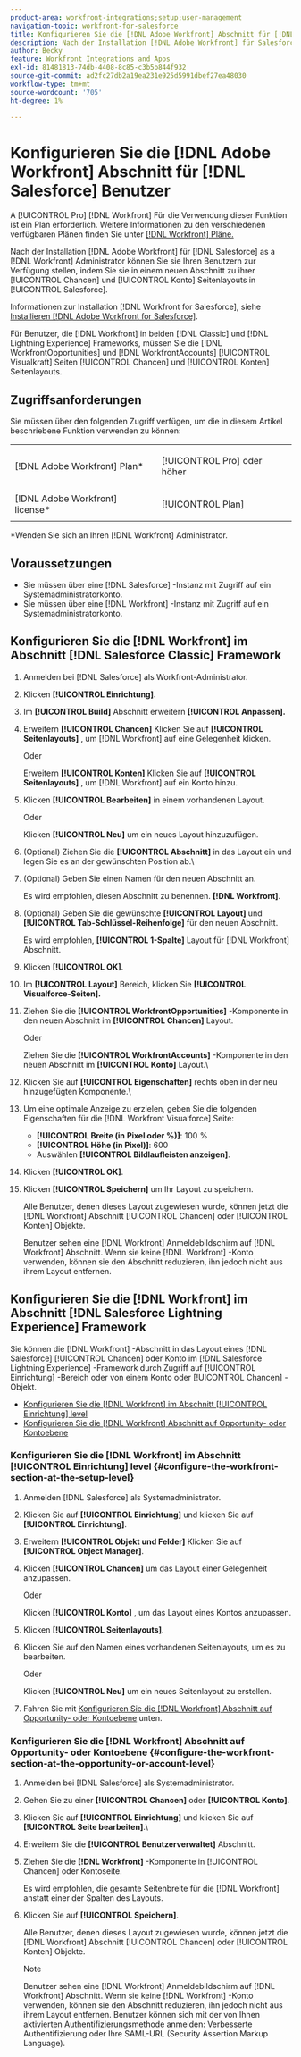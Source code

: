 ```yaml
---
product-area: workfront-integrations;setup;user-management
navigation-topic: workfront-for-salesforce
title: Konfigurieren Sie die [!DNL Adobe Workfront] Abschnitt für [!DNL Salesforce] Benutzer
description: Nach der Installation [!DNL Adobe Workfront] für Salesforce als [!DNL Workfront] Administrator können Sie sie Ihren Benutzern zur Verfügung stellen, indem Sie sie in einem neuen Abschnitt zu ihren Opportunity- und Account-Seitenlayouts in Salesforce hinzufügen.
author: Becky
feature: Workfront Integrations and Apps
exl-id: 81481813-74db-4408-8c85-c3b5b844f932
source-git-commit: ad2fc27db2a19ea231e925d5991dbef27ea48030
workflow-type: tm+mt
source-wordcount: '705'
ht-degree: 1%

---
```


# Konfigurieren Sie die [!DNL Adobe Workfront] Abschnitt für [!DNL Salesforce] Benutzer

A [!UICONTROL Pro] [!DNL Workfront] Für die Verwendung dieser Funktion ist ein Plan erforderlich. Weitere Informationen zu den verschiedenen verfügbaren Plänen finden Sie unter [[!DNL Workfront] Pläne.](https://www.workfront.com/plans)

Nach der Installation [!DNL Adobe Workfront] für [!DNL Salesforce] as a [!DNL Workfront] Administrator können Sie sie Ihren Benutzern zur Verfügung stellen, indem Sie sie in einem neuen Abschnitt zu ihrer [!UICONTROL Chancen] und [!UICONTROL Konto]
Seitenlayouts in [!UICONTROL Salesforce].

Informationen zur Installation [!DNL Workfront for Salesforce], siehe [Installieren [!DNL Adobe Workfront for Salesforce]](../../workfront-integrations-and-apps/using-workfront-with-salesforce/install-workfront-for-salesforce.md).

Für Benutzer, die [!DNL Workfront] in beiden [!DNL Classic] und [!DNL Lightning Experience] Frameworks, müssen Sie die [!DNL WorkfrontOpportunities] und [!DNL WorkfrontAccounts] [!UICONTROL Visualkraft] Seiten [!UICONTROL Chancen] und [!UICONTROL Konten] Seitenlayouts.

## Zugriffsanforderungen

Sie müssen über den folgenden Zugriff verfügen, um die in diesem Artikel beschriebene Funktion verwenden zu können:

<table style="table-layout:auto"> 
 <col> 
 <col> 
 <tbody> 
  <tr> 
   <td role="rowheader">[!DNL Adobe Workfront] Plan*</td> 
   <td> <p>[!UICONTROL Pro] oder höher</p> </td> 
  </tr> 
  <tr> 
   <td role="rowheader">[!DNL Adobe Workfront] license*</td> 
   <td> <p>[!UICONTROL Plan]</p> </td> 
  </tr> 
 </tbody> 
</table>

&#42;Wenden Sie sich an Ihren [!DNL Workfront] Administrator.

## Voraussetzungen

* Sie müssen über eine [!DNL Salesforce] -Instanz mit Zugriff auf ein Systemadministratorkonto.
* Sie müssen über eine [!DNL Workfront] -Instanz mit Zugriff auf ein Systemadministratorkonto.

## Konfigurieren Sie die [!DNL Workfront] im Abschnitt [!DNL Salesforce Classic] Framework

1. Anmelden bei [!DNL Salesforce] als Workfront-Administrator.
1. Klicken **[!UICONTROL Einrichtung].**
1. Im **[!UICONTROL Build]** Abschnitt erweitern **[!UICONTROL Anpassen].**

1. Erweitern **[!UICONTROL Chancen]** Klicken Sie auf **[!UICONTROL Seitenlayouts]** , um [!DNL Workfront] auf eine Gelegenheit klicken.

   Oder

   Erweitern **[!UICONTROL Konten]** Klicken Sie auf **[!UICONTROL Seitenlayouts]** , um [!DNL Workfront] auf ein Konto hinzu.

1. Klicken **[!UICONTROL Bearbeiten]** in einem vorhandenen Layout.

   Oder

   Klicken **[!UICONTROL Neu]** um ein neues Layout hinzuzufügen.

1. (Optional) Ziehen Sie die **[!UICONTROL Abschnitt]** in das Layout ein und legen Sie es an der gewünschten Position ab.\

1. (Optional) Geben Sie einen Namen für den neuen Abschnitt an.

   Es wird empfohlen, diesen Abschnitt zu benennen. **[!DNL Workfront]**.

1. (Optional) Geben Sie die gewünschte **[!UICONTROL Layout]** und **[!UICONTROL Tab-Schlüssel-Reihenfolge]** für den neuen Abschnitt.

   Es wird empfohlen, **[!UICONTROL 1-Spalte]** Layout für [!DNL Workfront] Abschnitt.

1. Klicken **[!UICONTROL OK]**.
1. Im **[!UICONTROL Layout]** Bereich, klicken Sie **[!UICONTROL Visualforce-Seiten].**

1. Ziehen Sie die **[!UICONTROL WorkfrontOpportunities]** -Komponente in den neuen Abschnitt im **[!UICONTROL Chancen]** Layout.

   Oder

   Ziehen Sie die **[!UICONTROL WorkfrontAccounts]** -Komponente in den neuen Abschnitt im  **[!UICONTROL Konto]** Layout.\

1. Klicken Sie auf **[!UICONTROL Eigenschaften]** rechts oben in der neu hinzugefügten Komponente.\

1. Um eine optimale Anzeige zu erzielen, geben Sie die folgenden Eigenschaften für die [!DNL Workfront Visualforce] Seite:

   * **[!UICONTROL Breite (in Pixel oder %)]**: 100 %
   * **[!UICONTROL Höhe (in Pixel)]**: 600
   * Auswählen **[!UICONTROL Bildlaufleisten anzeigen]**.

1. Klicken **[!UICONTROL OK]**.
1. Klicken **[!UICONTROL Speichern]** um Ihr Layout zu speichern.

   Alle Benutzer, denen dieses Layout zugewiesen wurde, können jetzt die [!DNL Workfront] Abschnitt [!UICONTROL Chancen] oder [!UICONTROL Konten] Objekte.

   Benutzer sehen eine [!DNL Workfront] Anmeldebildschirm auf [!DNL Workfront] Abschnitt. Wenn sie keine [!DNL Workfront] -Konto verwenden, können sie den Abschnitt reduzieren, ihn jedoch nicht aus ihrem Layout entfernen.

## Konfigurieren Sie die [!DNL Workfront] im Abschnitt [!DNL Salesforce Lightning Experience] Framework

Sie können die [!DNL Workfront] -Abschnitt in das Layout eines [!DNL Salesforce] [!UICONTROL Chancen] oder Konto im [!DNL Salesforce Lightning Experience] -Framework durch Zugriff auf [!UICONTROL Einrichtung] -Bereich oder von einem Konto oder [!UICONTROL Chancen] -Objekt.

* [Konfigurieren Sie die [!DNL Workfront] im Abschnitt [!UICONTROL Einrichtung] level](#configure-the-workfront-section-at-the-setup-level-configure-the-workfront-section-at-the-setup-level)
* [Konfigurieren Sie die [!DNL Workfront] Abschnitt auf Opportunity- oder Kontoebene](#configure-the-workfront-section-at-the-opportunity-or-account-level-configure-the-workfront-section-at-the-opportunity-or-account-level)

### Konfigurieren Sie die [!DNL Workfront] im Abschnitt [!UICONTROL Einrichtung] level {#configure-the-workfront-section-at-the-setup-level}

1. Anmelden [!DNL Salesforce] als Systemadministrator.
1. Klicken Sie auf **[!UICONTROL Einrichtung]** und klicken Sie auf **[!UICONTROL Einrichtung]**.

1. Erweitern **[!UICONTROL Objekt und Felder]** Klicken Sie auf **[!UICONTROL Object Manager]**.

1. Klicken **[!UICONTROL Chancen]** um das Layout einer Gelegenheit anzupassen.

   Oder

   Klicken **[!UICONTROL Konto]** , um das Layout eines Kontos anzupassen.

1. Klicken **[!UICONTROL Seitenlayouts]**.
1. Klicken Sie auf den Namen eines vorhandenen Seitenlayouts, um es zu bearbeiten.

   Oder

   Klicken **[!UICONTROL Neu]** um ein neues Seitenlayout zu erstellen.

1. Fahren Sie mit [Konfigurieren Sie die [!DNL Workfront] Abschnitt auf Opportunity- oder Kontoebene](#configure-the-workfront-section-at-the-opportunity-or-account-level-configure-the-workfront-section-at-the-opportunity-or-account-level) unten.

### Konfigurieren Sie die [!DNL Workfront] Abschnitt auf Opportunity- oder Kontoebene {#configure-the-workfront-section-at-the-opportunity-or-account-level}

1. Anmelden bei [!DNL Salesforce] als Systemadministrator.
1. Gehen Sie zu einer **[!UICONTROL Chancen]** oder **[!UICONTROL Konto]**.

1. Klicken Sie auf **[!UICONTROL Einrichtung]** und klicken Sie auf **[!UICONTROL Seite bearbeiten]**.\

1. Erweitern Sie die **[!UICONTROL Benutzerverwaltet]** Abschnitt.
1. Ziehen Sie die **[!DNL Workfront]** -Komponente in [!UICONTROL Chancen] oder Kontoseite.

   Es wird empfohlen, die gesamte Seitenbreite für die [!DNL Workfront] anstatt einer der Spalten des Layouts.

1. Klicken Sie auf **[!UICONTROL Speichern]**.

   Alle Benutzer, denen dieses Layout zugewiesen wurde, können jetzt die [!DNL Workfront] Abschnitt [!UICONTROL Chancen] oder [!UICONTROL Konten] Objekte.

   >[!NOTE]
   >
   >Benutzer sehen eine [!DNL Workfront] Anmeldebildschirm auf [!DNL Workfront] Abschnitt. Wenn sie keine [!DNL Workfront] -Konto verwenden, können sie den Abschnitt reduzieren, ihn jedoch nicht aus ihrem Layout entfernen. Benutzer können sich mit der von Ihnen aktivierten Authentifizierungsmethode anmelden: Verbesserte Authentifizierung oder Ihre SAML-URL (Security Assertion Markup Language).

